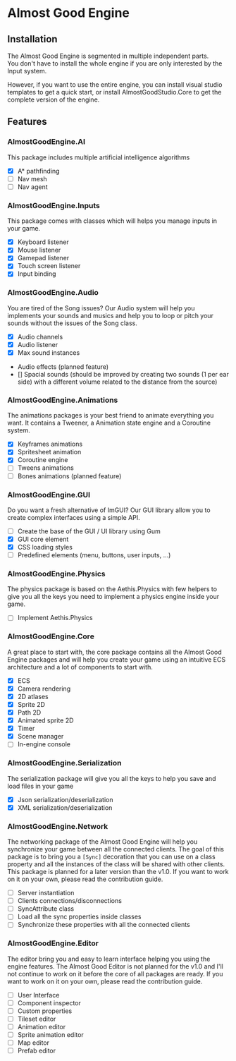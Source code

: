 # Almost Good Engine

## Installation
The Almost Good Engine is segmented in multiple independent parts.  
You don't have to install the whole engine if you are only interested by the Input system.

However, if you want to use the entire engine, you can install visual studio templates to get a quick start, or install AlmostGoodStudio.Core to get the complete version of the engine.

## Features

### AlmostGoodEngine.AI
This package includes multiple artificial intelligence algorithms  
- [X] A* pathfinding  
- [ ] Nav mesh  
- [ ] Nav agent  

### AlmostGoodEngine.Inputs
This package comes with classes which will helps you manage inputs in your game.  
- [X] Keyboard listener  
- [X] Mouse listener  
- [X] Gamepad listener  
- [X] Touch screen listener  
- [X] Input binding  

### AlmostGoodEngine.Audio
You are tired of the Song issues? Our Audio system will help you implements your sounds and musics and help you to loop or pitch your sounds without the issues of the Song class.  
- [X] Audio channels  
- [X] Audio listener  
- [X] Max sound instances  
- Audio effects (planned feature)
- [] Spacial sounds (should be improved by creating two sounds (1 per ear side) with a different volume related to the distance from the source)

### AlmostGoodEngine.Animations
The animations packages is your best friend to animate everything you want.
It contains a Tweener, a Animation state engine and a Coroutine system.  
- [X] Keyframes animations  
- [X] Spritesheet animation  
- [X] Coroutine engine  
- [ ] Tweens animations  
- [ ] Bones animations (planned feature)

### AlmostGoodEngine.GUI
Do you want a fresh alternative of ImGUI? Our GUI library allow you to create complex interfaces using a simple API.  
- [ ] Create the base of the GUI / UI library using Gum
- [X] GUI core element  
- [X] CSS loading styles  
- [ ] Predefined elements (menu, buttons, user inputs, ...)

### AlmostGoodEngine.Physics
The physics package is based on the Aethis.Physics with few helpers to give you all the keys you need to implement a physics engine inside your game.
- [ ] Implement Aethis.Physics

### AlmostGoodEngine.Core
A great place to start with, the core package contains all the Almost Good Engine packages and will help you create your game using an intuitive ECS architecture and a lot of components to start with.  
- [X] ECS  
- [X] Camera rendering  
- [X] 2D atlases  
- [X] Sprite 2D  
- [X] Path 2D  
- [X] Animated sprite 2D  
- [X] Timer  
- [X] Scene manager  
- [ ] In-engine console

### AlmostGoodEngine.Serialization
The serialization package will give you all the keys to help you save and load files in your game
- [X] Json serialization/deserialization
- [X] XML serialization/deserialization

### AlmostGoodEngine.Network
The networking package of the Almost Good Engine will help you synchronize your game between all the connected clients.
The goal of this package is to bring you a `[Sync]` decoration that you can use on a class property and all the instances of the class will be shared with other clients.
This package is planned for a later version than the v1.0.
If you want to work on it on your own, please read the contribution guide.
- [ ] Server instantiation
- [ ] Clients connections/disconnections
- [ ] SyncAttribute class
- [ ] Load all the sync properties inside classes
- [ ] Synchronize these properties with all the connected clients

### AlmostGoodEngine.Editor
The editor bring you and easy to learn interface helping you using the engine features.
The Almost Good Editor is not planned for the v1.0 and I'll not continue to work on it before the core of all packages are ready.
If you want to work on it on your own, please read the contribution guide.
- [ ] User Interface
- [ ] Component inspector
- [ ] Custom properties
- [ ] Tileset editor
- [ ] Animation editor
- [ ] Sprite animation editor
- [ ] Map editor
- [ ] Prefab editor